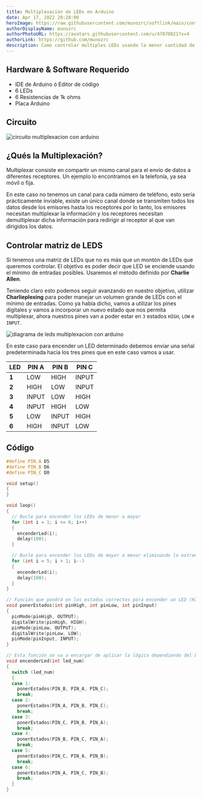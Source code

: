 ```yaml
---
title: Multiplexación de LEDs en Arduino
date: Apr 17, 2022 20:28:00
heroImage: https://raw.githubusercontent.com/munozrc/softlink/main/content/posts/multiplexacion-de-leds-en-arduino/vishnu-mohanan.jpg
authorDisplayName: munozrc
authorPhotoURL: https://avatars.githubusercontent.com/u/47870821?v=4
authorLink: https://github.com/munozrc
description: Como controlar multiples LEDs usando la menor cantidad de pines con Arduino
---
```


## Hardware & Software Requerido

- IDE de Arduino ó Editor de código
- 6 LEDs
- 6 Resistencias de 1k ohms
- Placa Arduino

## Circuito

![circuito multiplexacion con arduino](https://raw.githubusercontent.com/munozrc/softlink/main/content/posts/multiplexacion-de-leds-en-arduino/diagrama-multiplexacion.jpg)

## ¿Qués la Multiplexación?

Multiplexar consiste en compartir un mismo canal para el envío de datos a diferentes receptores. Un ejemplo lo encontramos en la telefonía, ya sea móvil o fija.

En este caso no tenemos un canal para cada número de teléfono, esto sería prácticamente inviable, existe un único canal donde se transmiten todos los datos desde los emisores hasta los receptores por lo tanto, los emisores necesitan multiplexar la información y los receptores necesitan demultiplexar dicha información para redirigir al receptor al que van dirigidos los datos.

## Controlar matriz de LEDS

Si tenemos una matriz de LEDs que no es más que un montón de LEDs que queremos controlar. El objetivo es poder decir que LED se enciende usando el mínimo de entradas posibles. Usaremos el método definido por **Charlie Allen**.

Teniendo claro esto podemos seguir avanzando en nuestro objetivo, utilizar **Charlieplexing** para poder manejar un volumen grande de LEDs con el mínimo de entradas. Como ya había dicho, vamos a utilizar los pines digitales y vamos a incorporar un nuevo estado que nos permita multiplexar, ahora nuestros pines van a poder estar en `3` estados `HIGH`, `LOW` e `INPUT`.

![diagrama de leds multiplexacion con arduino](https://raw.githubusercontent.com/munozrc/softlink/main/content/posts/multiplexacion-de-leds-en-arduino/charlie-plexing.jpg)

En este caso para encender un LED determinado debemos enviar una señal predeterminada hacia los tres pines que en este caso vamos a usar.

| LED         | PIN A       | PIN B       | PIN C       |
| ----------- | ----------- | ----------- | ----------- |
| **1**       | LOW         | HIGH        | INPUT       |
| **2**       | HIGH        | LOW         | INPUT       |
| **3**       | INPUT       | LOW         | HIGH        |
| **4**       | INPUT       | HIGH        | LOW         |
| **5**       | LOW         | INPUT       | HIGH        |
| **6**       | HIGH        | INPUT       | LOW         |

## Código

```cpp
#define PIN_A D5
#define PIN_B D6
#define PIN_C D0

void setup()
{
}

void loop()
{
  // Bucle para encender los LEDs de menor a mayor
  for (int i = 1; i <= 6; i++)
  {
    encenderLed(i);
    delay(100);
  }

  // Bucle para encender los LEDs de mayor a menor eliminando lo extremos
  for (int i = 5; i > 1; i--)
  {
    encenderLed(i);
    delay(100);
  }
}

// Función que pondrá en los estados correctos para encender un LED (HIGH, LOW e INPUT)
void ponerEstados(int pinHigh, int pinLow, int pinInput)
{
  pinMode(pinHigh, OUTPUT);
  digitalWrite(pinHigh, HIGH);
  pinMode(pinLow, OUTPUT);
  digitalWrite(pinLow, LOW);
  pinMode(pinInput, INPUT);
}

// Esta función se va a encargar de aplicar la lógica dependiendo del LED que queramos encender
void encenderLed(int led_num)
{
  switch (led_num)
  {
  case 1:
    ponerEstados(PIN_B, PIN_A, PIN_C);
    break;
  case 2:
    ponerEstados(PIN_A, PIN_B, PIN_C);
    break;
  case 3:
    ponerEstados(PIN_C, PIN_B, PIN_A);
    break;
  case 4:
    ponerEstados(PIN_B, PIN_C, PIN_A);
    break;
  case 5:
    ponerEstados(PIN_C, PIN_A, PIN_B);
    break;
  case 6:
    ponerEstados(PIN_A, PIN_C, PIN_B);
    break;
  }
}
```